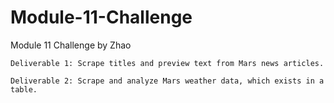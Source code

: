 # Module-11-Challenge
Module 11 Challenge by Zhao

    Deliverable 1: Scrape titles and preview text from Mars news articles.
    
    Deliverable 2: Scrape and analyze Mars weather data, which exists in a table.
